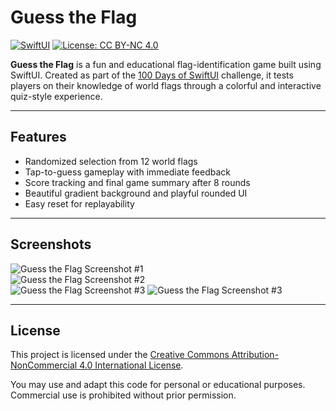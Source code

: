 # Guess the Flag

[![SwiftUI](https://img.shields.io/badge/SwiftUI-✔️-orange)](https://developer.apple.com/xcode/swiftui/)
[![License: CC BY-NC 4.0](https://img.shields.io/badge/License-CC%20BY--NC%204.0-lightgrey.svg)](https://creativecommons.org/licenses/by-nc/4.0/)

**Guess the Flag** is a fun and educational flag-identification game built using SwiftUI. Created as part of the [100 Days of SwiftUI](https://www.hackingwithswift.com/100/swiftui) challenge, it tests players on their knowledge of world flags through a colorful and interactive quiz-style experience.

---

## Features

- Randomized selection from 12 world flags
- Tap-to-guess gameplay with immediate feedback
- Score tracking and final game summary after 8 rounds
- Beautiful gradient background and playful rounded UI
- Easy reset for replayability

---

## Screenshots

![Guess the Flag Screenshot #1](ss1.png)  
![Guess the Flag Screenshot #2](ss2.png)  
![Guess the Flag Screenshot #3](ss3.png)
![Guess the Flag Screenshot #3](ss4.png)

---

## License

This project is licensed under the [Creative Commons Attribution-NonCommercial 4.0 International License](https://creativecommons.org/licenses/by-nc/4.0/).

You may use and adapt this code for personal or educational purposes. Commercial use is prohibited without prior permission.
